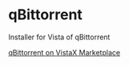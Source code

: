 # qBittorrent
Installer for Vista of qBittorrent

[qBittorrent on VistaX Marketplace](https://vistax-project.github.io/marketplace/qbittorrent.html)
